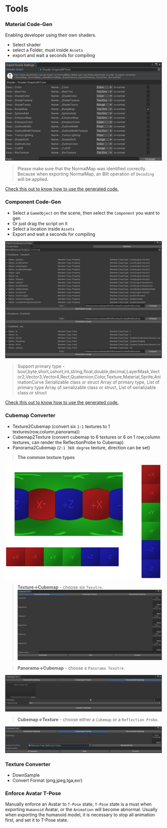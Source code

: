 # Tools

### Material Code-Gen

Enabling developer using their own shaders. 
- Select shader
- select a Folder, must  inside `Assets`
- export and wait a seconds for compiling

![glb](pics/material_code_gen.png)

> Please make sure that the NormalMap was identified correctly. Because when exporting NormalMap, an Blit operation of `Decoding` will be applied.

[Check this out to know how to use the generated code.](MaterialExtra.md)

### Component Code-Gen

- Select a `GameObject` on the scene, then select the `Component` you want to gen
- Or just drag the script on it
- Select a location inside `Assets`
- Export and wait a seconds for compiling

![glb](pics/component_code_gen.png)
  
> Support primary type - bool,byte,short,ushort,int,string,float,double,decimal,LayerMask,Vector2,Vector3,Vector4,Rect,Quaternion,Color,Texture,Material,Sprite,AnimationCurve
> Serializable class or struct
> Array of primary type, List of primary type
> Array of serializable class or struct, List of serializable class or struct

[Check this out to know how to use the generated code.](ComponentExtra.md)

### Cubemap Converter

- Texture2Cubemap (convert six `1:1` textures to 1 textures(row,column,panorama))
- Cubemap2Texture (convert cubemap to 6 textures or 6 on 1 row,column textures, can render the ReflectionProbe to Cubemap)
- Panorama2Cubemap (`2:1 360 degree` texture, direction can be set)

> **The common texture types**
> 
![glb](pics/CubeLayout6Faces.png)

> **Texture->Cubemap**  -  choose six `Texutre`.
![glb](pics/Texture2Cubemap.png)

> **Panorama->Cubemap**  -  choose a `Panorama Texutre`.
> 
![glb](pics/Panorama2Cubemap.png)

> **Cubemap->Texture**  -  choose either a `Cubemap` or a `Reflection Probe`.
> 
![glb](pics/Cubemap2Texture.png)

### Texture Converter

- DownSample
- Convert Format (png,jpeg,tga,exr)

### Enforce Avatar T-Pose

Manually enforce an Avatar to `T-Pose` state, `T-Pose` state is a must when exporting `Humanoid` Avatar, or the `Animation` will become abnormal. Usually when exporting the humanoid model, it is necessary to stop all animation first, and set it to T-Pose state.